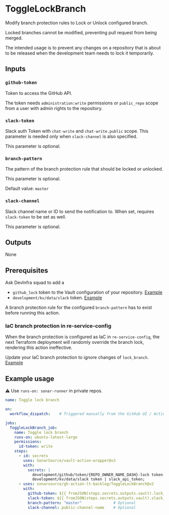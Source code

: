 # ToggleLockBranch

Modify branch protection rules to Lock or Unlock configured branch.

Locked branches cannot be modified, preventing pull request from being merged.

The intended usage is to prevent any changes on a repository that is about to be released when the development team needs to lock it temporarily.

## Inputs

### `github-token`

Token to access the GitHub API. 

The token needs `administration:write` permissions or `public_repo` scope from a user with admin rights to the repository.

### `slack-token`

Slack auth Token with `chat-write` and `chat-write.public` scope. This parameter is needed only when `slack-channel` is also specified.

This parameter is optional. 

### `branch-pattern`

The pattern of the branch protection rule that should be locked or unlocked.

This parameter is optional. 

Default value: `master`

### `slack-channel`

Slack channel name or ID to send the notification to. When set, requires `slack-token` to be set as well.

This parameter is optional. 

## Outputs

None

## Prerequisites

Ask DevInfra squad to add a 
* `github_lock` token to the Vault configuration of your repository. [Example](https://github.com/SonarSource/re-terraform-aws-vault/blob/8372a71d1dbb5d408f777eaaea1ead6d85c75299/orders/analysis-dotnet-squad.yaml#L185-L186)
* `development/kv/data/slack` token. [Example](https://github.com/SonarSource/re-terraform-aws-vault/blob/8372a71d1dbb5d408f777eaaea1ead6d85c75299/orders/analysis-dotnet-squad.yaml#L200)

A branch protection rule for the configured `branch-pattern` has to exist before running this action.

### IaC branch protection in re-service-config

When the branch protection is configured as IaC in `re-service-config`, the next Terraform deployment will randomly override the branch lock, rendering this action ineffective.

Update your IaC branch protection to ignore changes of `lock_branch`. [Example](https://github.com/SonarSource/re-service-config/blob/423de3a4be1f390f60d5e770ae273d278de29fa9/github_sonarsource/analysis-team/repo_analysis-dotnet-squad.tf#L1389-L1392)

## Example usage

:warning: Use `runs-on: sonar-runner` in private repos.

```yaml
name: Toggle lock branch

on:
  workflow_dispatch:    # Triggered manually from the GitHub UI / Actions

jobs:
  ToggleLockBranch_job:
    name: Toggle lock branch
    runs-on: ubuntu-latest-large
    permissions:
      id-token: write
    steps:
      - id: secrets
        uses: SonarSource/vault-action-wrapper@v3
        with:
          secrets: |
            development/github/token/{REPO_OWNER_NAME_DASH}-lock token | lock_token;
            development/kv/data/slack token | slack_api_token;
      - uses: sonarsource/gh-action-lt-backlog/ToggleLockBranch@v2
        with:
          github-token: ${{ fromJSON(steps.secrets.outputs.vault).lock_token }}
          slack-token: ${{ fromJSON(steps.secrets.outputs.vault).slack_api_token }} # Optional, needed only when slack-channel is set
          branch-pattern: "master"              # Optional
          slack-channel: public-channel-name    # Optional

```
